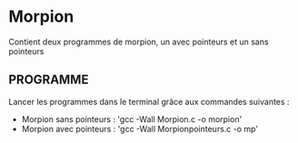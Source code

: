 # Morpion
Contient deux programmes de morpion, un avec pointeurs et un sans pointeurs

## PROGRAMME ##
Lancer les programmes dans le terminal grâce aux commandes suivantes :
- Morpion sans pointeurs : 'gcc -Wall Morpion.c -o morpion'
- Morpion avec pointeurs : 'gcc -Wall Morpionpointeurs.c -o mp'